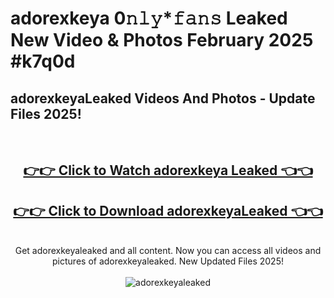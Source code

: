 # adorexkeya 0𝚗𝚕𝚢*𝚏𝚊𝚗𝚜 Leaked New Video & Photos February 2025 #k7q0d

<h2>adorexkeyaLeaked Videos And Photos - Update Files 2025!</h2>
<br>
<div align="center">
<h2><a href="https://mediaupload.pro?title=adorexkeya&ref=11F" rel="nofollow">👉👉 Click to Watch adorexkeya Leaked 👈👈</a></h2>
<h2><a href="https://mediaupload.pro?title=adorexkeya&ref=11F" rel="nofollow">👉👉 Click to Download adorexkeyaLeaked 👈👈</a></h2>
<br>
Get adorexkeyaleaked and all content. Now you can access all videos and pictures of adorexkeyaleaked. New Updated Files 2025!
<br>
<br>
<a href="https://mediaupload.pro?title=adorexkeya&ref=11F" rel="nofollow" data-target="animated-image.originalLink"><img src="https://i.ibb.co/Gkj2r4b/banner.png" alt="adorexkeyaleaked" style="max-width: 100%; display: inline-block;" data-target="animated-image.originalImage"></a>
</div>
<br>

